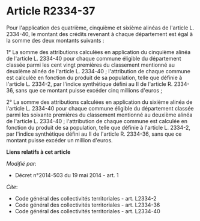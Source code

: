 # Article R2334-37

Pour l'application des quatrième, cinquième et sixième alinéas de l'article L. 2334-40, le montant des crédits revenant à
chaque département est égal à la somme des deux montants suivants : 

1° La somme des attributions calculées en application du cinquième alinéa de l'article L. 2334-40 pour chaque commune
éligible du département classée parmi les cent vingt premières du classement mentionné au deuxième alinéa de l'article L.
2334-40 ; l'attribution de chaque commune est calculée en fonction du produit de sa population, telle que définie à l'article
L. 2334-2, par l'indice synthétique défini au II de l'article R. 2334-36, sans que ce montant puisse excéder cinq millions
d'euros ; 

2° La somme des attributions calculées en application du sixième alinéa de l'article L. 2334-40 pour chaque commune éligible
du département classée parmi les soixante premières du classement mentionné au deuxième alinéa de l'article L. 2334-40 ;
l'attribution de chaque commune est calculée en fonction du produit de sa population, telle que définie à l'article L.
2334-2, par l'indice synthétique défini au II de l'article R. 2334-36, sans que ce montant puisse excéder un million d'euros.

**Liens relatifs à cet article**

_Modifié par_:

  - Décret n°2014-503 du 19 mai 2014 - art. 1

_Cite_:

  - Code général des collectivités territoriales - art. L2334-2
  - Code général des collectivités territoriales - art. L2334-36
  - Code général des collectivités territoriales - art. L2334-40
